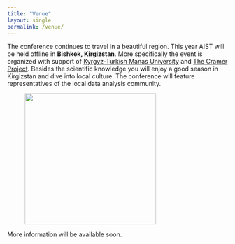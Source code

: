 ```yaml
---
title: "Venue"
layout: single
permalink: /venue/
---
```


The conference continues to travel in a beautiful region. This year AIST will be held offline in **Bishkek, Kirgizstan**. More specifically the event is organized with support of [Kyrgyz-Turkish Manas University](https://www.manas.edu.kg/en/index.php) and [The Cramer Project](https://thecramer.com/en/akylai). Besides the scientific knowledge you will enjoy a good season in Kirgizstan and dive into local culture. The conference will feature representatives of the local data analysis community.

<figure>
  <img width="300" src="/assets/jmages/bishkek2.JPG">
  <figcaption></figcaption>
</figure>

More information will be available soon.


